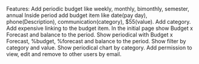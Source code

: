 Features:
    Add periodic budget like weekly, monthly, bimonthly, semester, annual
        Inside period add budget item like date(pay day), phone(Description), communication(category), $55(value).
    Add category.
    Add expensive linking to the budget item.
    In the initial page show Budget x Forecast and balance to the period.
    Show periodical with Budget x Forecast, %budget, %forecast and balance to the period. Show filter by category and value.
    Show periodical chart by category.
    Add permission to view, edit and remove to other users by email.